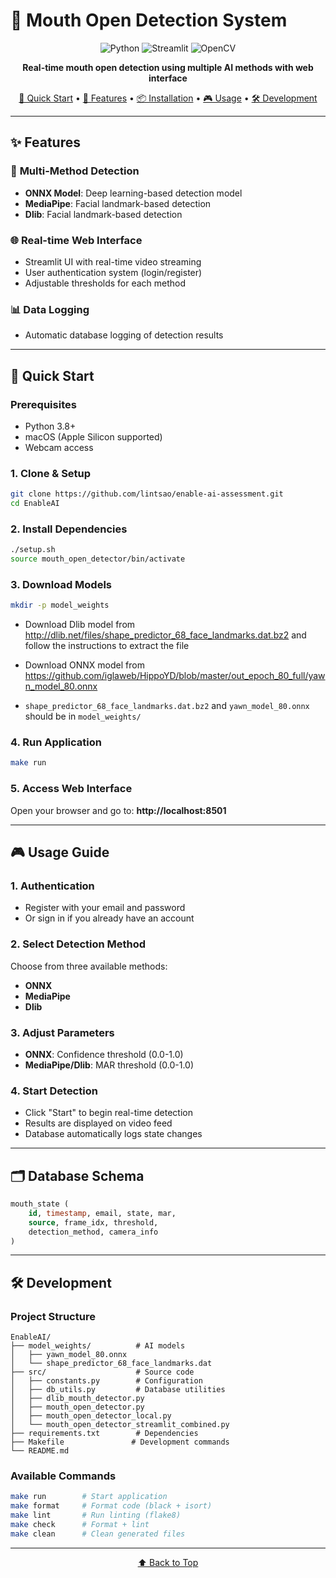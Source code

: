 # 🎯 Mouth Open Detection System

<div align="center">

![Python](https://img.shields.io/badge/Python-3.8+-blue.svg)
![Streamlit](https://img.shields.io/badge/Streamlit-1.30.0-red.svg)
![OpenCV](https://img.shields.io/badge/OpenCV-4.9.0-green.svg)

**Real-time mouth open detection using multiple AI methods with web interface**

[🚀 Quick Start](#-quick-start) • [🔧 Features](#-features) • [📦 Installation](#-installation) • [🎮 Usage](#-usage) • [🛠️ Development](#️-development)

</div>

---

## ✨ Features

### 🎯 **Multi-Method Detection**
- **ONNX Model**: Deep learning-based detection model
- **MediaPipe**: Facial landmark-based detection
- **Dlib**: Facial landmark-based detection

### 🌐 **Real-time Web Interface**
- Streamlit UI with real-time video streaming
- User authentication system (login/register)
- Adjustable thresholds for each method

### 📊 **Data Logging**
- Automatic database logging of detection results

---

## 🚀 Quick Start

### Prerequisites
- Python 3.8+
- macOS (Apple Silicon supported)
- Webcam access

### 1. Clone & Setup
```bash
git clone https://github.com/lintsao/enable-ai-assessment.git
cd EnableAI
```

### 2. Install Dependencies
```bash
./setup.sh
source mouth_open_detector/bin/activate
```

### 3. Download Models
```bash
mkdir -p model_weights
```

- Download Dlib model from http://dlib.net/files/shape_predictor_68_face_landmarks.dat.bz2 and follow the instructions to extract the file

- Download ONNX model from https://github.com/iglaweb/HippoYD/blob/master/out_epoch_80_full/yawn_model_80.onnx

- ```shape_predictor_68_face_landmarks.dat.bz2``` and ```yawn_model_80.onnx``` should be in ```model_weights/```

### 4. Run Application
```bash
make run
```

### 5. Access Web Interface
Open your browser and go to: **http://localhost:8501**

---

## 🎮 Usage Guide

### 1. **Authentication**
- Register with your email and password
- Or sign in if you already have an account

### 2. **Select Detection Method**
Choose from three available methods:
- **ONNX**
- **MediaPipe**
- **Dlib**

### 3. **Adjust Parameters**
- **ONNX**: Confidence threshold (0.0-1.0)
- **MediaPipe/Dlib**: MAR threshold (0.0-1.0)

### 4. **Start Detection**
- Click "Start" to begin real-time detection
- Results are displayed on video feed
- Database automatically logs state changes

---

## 🗂️ Database Schema
```sql
mouth_state (
    id, timestamp, email, state, mar, 
    source, frame_idx, threshold, 
    detection_method, camera_info
)
```

---

## 🛠️ Development

### Project Structure
```
EnableAI/
├── model_weights/          # AI models
│   ├── yawn_model_80.onnx
│   └── shape_predictor_68_face_landmarks.dat
├── src/                    # Source code
│   ├── constants.py        # Configuration
│   ├── db_utils.py         # Database utilities
│   ├── dlib_mouth_detector.py
│   ├── mouth_open_detector.py
│   ├── mouth_open_detector_local.py
│   └── mouth_open_detector_streamlit_combined.py
├── requirements.txt        # Dependencies
├── Makefile               # Development commands
└── README.md
```

### Available Commands
```bash
make run        # Start application
make format     # Format code (black + isort)
make lint       # Run linting (flake8)
make check      # Format + lint
make clean      # Clean generated files
```

---

<div align="center">

[⬆️ Back to Top](#-mouth-open-detection-system)

</div> 